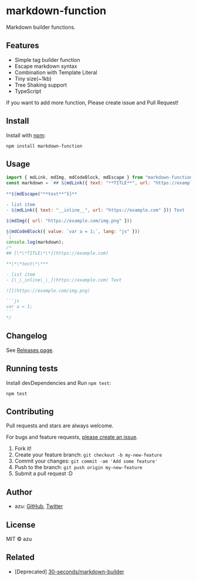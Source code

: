 # markdown-function

Markdown builder functions.

## Features

- Simple tag builder function
- Escape markdown syntax
- Combination with Template Literal
- Tiny size(~1kb)
- Tree Shaking support
- TypeScript

If you want to add more function, Please create issue and Pull Request!

## Install

Install with [npm](https://www.npmjs.com/):

    npm install markdown-function

## Usage

````js
import { mdLink, mdImg, mdCodeBlock, mdEscape } from "markdown-function"
const markdown = `## ${mdLink({ text: "**TITLE**", url: "https://example.com" })}
    
**${mdEscape("**text**")}**    

- list item
- ${mdLink({ text: "__inline__", url: "https://example.com" })} Text

${mdImg({ url: "https://example.com/img.png" })}

${mdCodeBlock({ value: `var a = 1;`, lang: "js" })}
`;
console.log(markdown);
/*
## [\*\*TITLE\*\*](https://example.com)

**\*\*text\*\***

- list item
- [\_\_inline\_\_](https://example.com) Text

![](https://example.com/img.png)

```js
var a = 1;
```
*/
````

## Changelog

See [Releases page](https://github.com/azu/markdown-function/releases).

## Running tests

Install devDependencies and Run `npm test`:

    npm test

## Contributing

Pull requests and stars are always welcome.

For bugs and feature requests, [please create an issue](https://github.com/azu/markdown-function/issues).

1. Fork it!
2. Create your feature branch: `git checkout -b my-new-feature`
3. Commit your changes: `git commit -am 'Add some feature'`
4. Push to the branch: `git push origin my-new-feature`
5. Submit a pull request :D

## Author

- azu: [GitHub](https://github.com/azu), [Twitter](https://twitter.com/azu_re)

## License

MIT © azu

## Related

- [Deprecated] [30-seconds/markdown-builder](https://github.com/30-seconds/markdown-builder)

